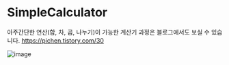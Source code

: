 # SimpleCalculator

아주간단한 연산(합, 차, 곱, 나누기)이 가능한 계산기
과정은 블로그에서도 보실 수 있습니다.
https://pichen.tistory.com/30

![image](https://user-images.githubusercontent.com/115135514/234203766-2da8420f-eece-4799-b594-2798ee5e594e.png)


